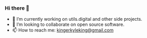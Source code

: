 ### Hi there 👋

- 🔭 I’m currently working on utils.digital and other side projects.
- 👯 I’m looking to collaborate on open source software.
- 📫 How to reach me: kingerkyleking@gmail.com
<!--
**kingerking/kingerking** is a ✨ _special_ ✨ repository because its `README.md` (this file) appears on your GitHub profile.

Here are some ideas to get you started:

- 🔭 I’m currently working on ...
- 🌱 I’m currently learning ...
- 👯 I’m looking to collaborate on ...
- 🤔 I’m looking for help with ...
- 💬 Ask me about ...
- 📫 How to reach me: ...
- 😄 Pronouns: ...
- ⚡ Fun fact: ...
-->
